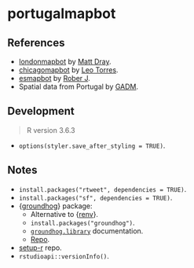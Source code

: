 # portugalmapbot

## References

- [londonmapbot](https://github.com/matt-dray/londonmapbot) by [Matt Dray](https://twitter.com/mattdray).
- [chicagomapbot](https://github.com/leotorres114/chicagomapbot) by [Leo Torres](https://github.com/leotorres114).
- [esmapbot](https://github.com/roberer/esmapbot) by [Rober J](https://twitter.com/roberer_).
- Spatial data from Portugal by [GADM](https://gadm.org/index.html).

## Development

> R version 3.6.3

- `options(styler.save_after_styling = TRUE)`.

## Notes

- `install.packages("rtweet", dependencies = TRUE)`.
- `install.packages("sf", dependencies = TRUE)`.
- {[groundhog](https://groundhogr.com/)} package:
  - Alternative to {[renv](https://rstudio.github.io/renv/articles/renv.html)}.
  - `install.packages("groundhog")`.
  - [`groundhog.library`](https://www.rdocumentation.org/packages/groundhog/versions/1.5.0/topics/groundhog.library) documentation.
  - [Repo](https://github.com/CredibilityLab/groundhog).
- [setup-r](https://github.com/r-lib/actions/tree/v2-branch/setup-r) repo.
- `rstudioapi::versionInfo()`.
